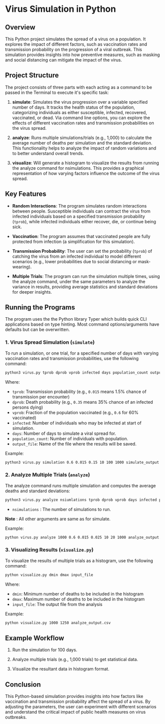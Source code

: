 # Virus Simulation in Python

## Overview

This Python project simulates the spread of a virus on a population. It explores the impact of different factors, such as vaccination rates and transmission probability on the progression of a viral outbreak. This simulation provides insights into how preventive measures, such as masking and social distancing can mitigate the impact of the virus.

## Project Structure

The project consists of three parts with each acting as a command to be passed in the Terminal to execute it's specific task:

1. **simulate**: Simulates the virus progression over a variable specified number of days. It tracks the health status of the population, categorizing individuals as either susceptible, infected, recovered, vaccinated, or dead. Via command line options, you can explore the effects of different vaccination rates and transmission probabilities on the virus spread.

2. **analyze**: Runs multiple simulations/trials (e.g., 1,000) to calculate the average number of deaths per simulation and the standard deviation. This functionality helps to analyze the impact of random variations and to better understand overall trends.

3. **visualize**: Will generate a histogram to visualize the results from running the analyze command for nsimulations. This provides a graphical representation of how varying factors influence the outcome of the virus spread.

## Key Features

- **Random Interactions**: The program simulates random interactions between people. Susceptible individuals can contract the virus from infected individuals based on a specified transmission probability (`tprob`), while infected individuals either recover, die, or continue being sick.
  
- **Vaccination**: The program assumes that vaccinated people are fully protected from infection (a simplification for this simulation).

- **Transmission Probability**: The user can set the probability (`tprob`) of catching the virus from an infected individual to model different scenarios (e.g., lower probabilities due to social distancing or mask-wearing).

- **Multiple Trials**: The program can run the simulation multiple times, using the analyze command, under the same parameters to analyze the variance in results, providing average statistics and standard deviations for deeper insights.

## Running the Programs

The program uses the the Python library Typer which builds quick CLI applications based on type hinting. Most command options/arguments have defaults but can be overwritten.

### 1. Virus Spread Simulation (`simulate`)

To run a simulation, or one trial, for a specified number of days with varying vaccination rates and transmission probabilities, use the following command:

```bash
python3 virus.py tprob dprob vprob infected days population_count output_file
```

Where:

- `tprob`: Transmission probability (e.g., `0.015` means 1.5% chance of transmission per encounter)
- `dprob`: Death probability (e.g., `0.35` means 35% chance of an infected persons dying)
- `vprob`: Fraction of the population vaccinated (e.g., `0.6` for 60% vaccinated)
- `infected`: Number of individuals who may be infected at start of simulation.
- `days`: Number of days to simulate a viral spread for.
- `population_count`: Number of individuals with population.
- `output_file`: Name of the file where the results will be saved.

Example:

```bash
python3 virus.py simulation 0.6 0.015 0.15 10 100 1000 simulate_output.csv
```

### 2. Analyze Multiple Trials (`analyze`)

The analyze command runs multiple simulation and computes the average deaths and standard deviations:

```bash
python3 virus.py analyze nsiumlations tprob dprob vprob days infected population_count output_file
```

- `nsimulations` : The number of simulations to run. 

**Note** : All other arguments are same as for simulate.

Example:

```bash
python virus.py analyze 1000 0.6 0.015 0.025 10 20 1000 analyze_output.csv
```

### 3. Visualizing Results (`visualize.py`)

To visualize the results of multiple trials as a histogram, use the following command:

```bash
python visualize.py dmin dmax input_file
```

Where:

- `dmin`: Minimum number of deaths to be included in the histogram
- `dmax`: Maximum number of deaths to be included in the histogram
- `input_file`: The output file from the analysis

Example:

```bash
python visualize.py 1000 1250 analyze_output.csv 
```

## Example Workflow

1. Run the simulation for 100 days.

2. Analyze multiple trials (e.g., 1,000 trials) to get statistical data.

3. Visualize the resultant data in histogram format.

## Conclusion

This Python-based simulation provides insights into how factors like vaccination and transmission probability affect the spread of a virus. By adjusting the parameters, the user can experiment with different scenarios and understand the critical impact of public health measures on virus outbreaks.
